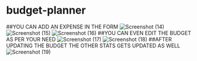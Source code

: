 ﻿# budget-planner
 ##YOU CAN ADD AN EXPENSE IN THE FORM
 ![Screenshot (14)](https://user-images.githubusercontent.com/125812096/228247103-256baf01-b411-4469-b3e6-35a0dbc85ca3.png)
![Screenshot (15)](https://user-images.githubusercontent.com/125812096/228247114-86f192de-04a4-48d0-b7dc-fa611b80b5ec.png)
![Screenshot (16)](https://user-images.githubusercontent.com/125812096/228247122-ac67bf22-110c-4bc8-b92c-20396527f84e.png)
##YOU CAN EVEN EDIT THE BUDGET AS PER YOUR NEED
![Screenshot (17)](https://user-images.githubusercontent.com/125812096/228247126-916d63a1-6bc1-4a0b-9df6-7058f9e0ea0d.png)
![Screenshot (18)](https://user-images.githubusercontent.com/125812096/228247131-b481ed8e-4f0c-4764-96f3-160bc46dde16.png)
##AFTER UPDATING THE BUDGET THE OTHER STATS GETS UPDATED AS WELL
![Screenshot (19)](https://user-images.githubusercontent.com/125812096/228247132-1eab8527-78cd-4b24-88e3-46a8d15c7fb7.png)


